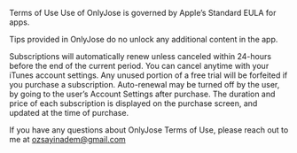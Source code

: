 Terms of Use
Use of OnlyJose is governed by Apple’s Standard EULA for apps.

Tips provided in OnlyJose do no unlock any additional content in the app.

Subscriptions will automatically renew unless canceled within 24-hours before the end of the current period. You can cancel anytime with your iTunes account settings. Any unused portion of a free trial will be forfeited if you purchase a subscription. Auto-renewal may be turned off by the user, by going to the user’s Account Settings after purchase. The duration and price of each subscription is displayed on the purchase screen, and updated at the time of purchase.

If you have any questions about OnlyJose Terms of Use, please reach out to me at ozsayinadem@gmail.com
